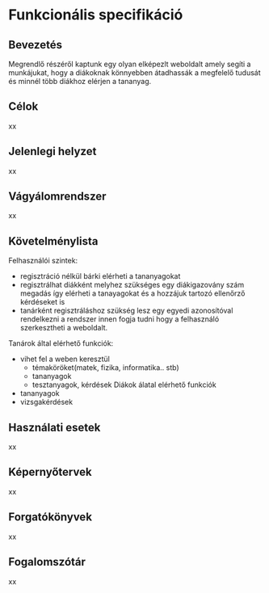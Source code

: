# Funkcionális specifikáció

## Bevezetés
 Megrendlő részéről kaptunk egy olyan elképezlt weboldalt amely segíti a munkájukat, hogy a diákoknak könnyebben átadhassák a megfelelő tudusát és minnél több diákhoz elérjen a tananyag.

## Célok
xx

## Jelenlegi helyzet
xx

## Vágyálomrendszer
xx

## Követelménylista
Felhasználói szintek:
 - regisztráció nélkül bárki elérheti a tananyagokat
 - regisztrálhat diákként melyhez szükséges egy diákigazovány szám megadás így elérheti a tanayagokat és a hozzájuk tartozó ellenőrző kérdéseket is
 - tanárként regisztráláshoz szükség lesz egy egyedi azonosítóval rendelkezni a rendszer innen fogja tudni hogy a felhasználó szerkesztheti a weboldalt.
  
Tanárok által elérhető funkciók:
  - vihet fel a weben keresztül
      - témaköröket(matek, fizika, informatika.. stb)
      - tananyagok
      - tesztanyagok, kérdések
Diákok álatal elérhető funkciók
  - tananyagok
  - vizsgakérdések


## Használati esetek
xx

## Képernyőtervek
xx

## Forgatókönyvek
xx

## Fogalomszótár
xx
